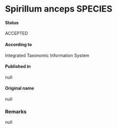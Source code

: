 # Spirillum anceps SPECIES

#### Status
ACCEPTED

#### According to
Integrated Taxonomic Information System

#### Published in
null

#### Original name
null

### Remarks
null